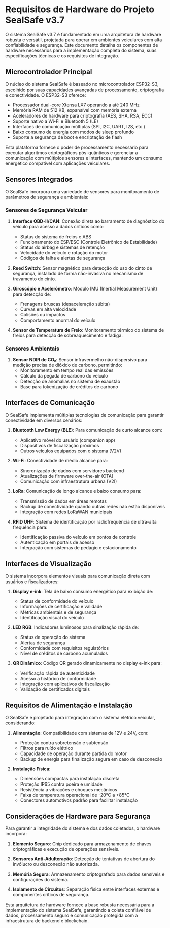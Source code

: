 # Requisitos de Hardware do Projeto SealSafe v3.7

O sistema SealSafe v3.7 é fundamentado em uma arquitetura de hardware robusta e versátil, projetada para operar em ambientes veiculares com alta confiabilidade e segurança. Este documento detalha os componentes de hardware necessários para a implementação completa do sistema, suas especificações técnicas e os requisitos de integração.

## Microcontrolador Principal

O núcleo do sistema SealSafe é baseado no microcontrolador ESP32-S3, escolhido por suas capacidades avançadas de processamento, criptografia e conectividade. O ESP32-S3 oferece:

- Processador dual-core Xtensa LX7 operando a até 240 MHz
- Memória RAM de 512 KB, expansível com memória externa
- Aceleradores de hardware para criptografia (AES, SHA, RSA, ECC)
- Suporte nativo a Wi-Fi e Bluetooth 5 (LE)
- Interfaces de comunicação múltiplas (SPI, I2C, UART, I2S, etc.)
- Baixo consumo de energia com modos de sleep profundo
- Suporte a segurança de boot e encriptação de flash

Esta plataforma fornece o poder de processamento necessário para executar algoritmos criptográficos pós-quânticos e gerenciar a comunicação com múltiplos sensores e interfaces, mantendo um consumo energético compatível com aplicações veiculares.

## Sensores Integrados

O SealSafe incorpora uma variedade de sensores para monitoramento de parâmetros de segurança e ambientais:

### Sensores de Segurança Veicular

1. **Interface OBD-II/CAN**: Conexão direta ao barramento de diagnóstico do veículo para acesso a dados críticos como:
   - Status do sistema de freios e ABS
   - Funcionamento do ESP/ESC (Controle Eletrônico de Estabilidade)
   - Status do airbag e sistemas de retenção
   - Velocidade do veículo e rotação do motor
   - Códigos de falha e alertas de segurança

2. **Reed Switch**: Sensor magnético para detecção do uso do cinto de segurança, instalado de forma não-invasiva no mecanismo de travamento do cinto.

3. **Giroscópio e Acelerômetro**: Módulo IMU (Inertial Measurement Unit) para detecção de:
   - Frenagens bruscas (desaceleração súbita)
   - Curvas em alta velocidade
   - Colisões ou impactos
   - Comportamento anormal do veículo

4. **Sensor de Temperatura de Freio**: Monitoramento térmico do sistema de freios para detecção de sobreaquecimento e fadiga.

### Sensores Ambientais

1. **Sensor NDIR de CO₂**: Sensor infravermelho não-dispersivo para medição precisa de dióxido de carbono, permitindo:
   - Monitoramento em tempo real das emissões
   - Cálculo da pegada de carbono do veículo
   - Detecção de anomalias no sistema de exaustão
   - Base para tokenização de créditos de carbono

## Interfaces de Comunicação

O SealSafe implementa múltiplas tecnologias de comunicação para garantir conectividade em diversos cenários:

1. **Bluetooth Low Energy (BLE)**: Para comunicação de curto alcance com:
   - Aplicativo móvel do usuário (companion app)
   - Dispositivos de fiscalização próximos
   - Outros veículos equipados com o sistema (V2V)

2. **Wi-Fi**: Conectividade de médio alcance para:
   - Sincronização de dados com servidores backend
   - Atualizações de firmware over-the-air (OTA)
   - Comunicação com infraestrutura urbana (V2I)

3. **LoRa**: Comunicação de longo alcance e baixo consumo para:
   - Transmissão de dados em áreas remotas
   - Backup de conectividade quando outras redes não estão disponíveis
   - Integração com redes LoRaWAN municipais

4. **RFID UHF**: Sistema de identificação por radiofrequência de ultra-alta frequência para:
   - Identificação passiva do veículo em pontos de controle
   - Autenticação em portais de acesso
   - Integração com sistemas de pedágio e estacionamento

## Interfaces de Visualização

O sistema incorpora elementos visuais para comunicação direta com usuários e fiscalizadores:

1. **Display e-ink**: Tela de baixo consumo energético para exibição de:
   - Status de conformidade do veículo
   - Informações de certificação e validade
   - Métricas ambientais e de segurança
   - Identificação visual do veículo

2. **LED RGB**: Indicadores luminosos para sinalização rápida de:
   - Status de operação do sistema
   - Alertas de segurança
   - Conformidade com requisitos regulatórios
   - Nível de créditos de carbono acumulados

3. **QR Dinâmico**: Código QR gerado dinamicamente no display e-ink para:
   - Verificação rápida de autenticidade
   - Acesso a histórico de conformidade
   - Integração com aplicativos de fiscalização
   - Validação de certificados digitais

## Requisitos de Alimentação e Instalação

O SealSafe é projetado para integração com o sistema elétrico veicular, considerando:

1. **Alimentação**: Compatibilidade com sistemas de 12V e 24V, com:
   - Proteção contra sobretensão e subtensão
   - Filtros para ruído elétrico
   - Capacidade de operação durante partida do motor
   - Backup de energia para finalização segura em caso de desconexão

2. **Instalação Física**:
   - Dimensões compactas para instalação discreta
   - Proteção IP65 contra poeira e umidade
   - Resistência a vibrações e choques mecânicos
   - Faixa de temperatura operacional de -20°C a +85°C
   - Conectores automotivos padrão para facilitar instalação

## Considerações de Hardware para Segurança

Para garantir a integridade do sistema e dos dados coletados, o hardware incorpora:

1. **Elemento Seguro**: Chip dedicado para armazenamento de chaves criptográficas e execução de operações sensíveis.

2. **Sensores Anti-Adulteração**: Detecção de tentativas de abertura do invólucro ou desconexão não autorizada.

3. **Memória Segura**: Armazenamento criptografado para dados sensíveis e configurações do sistema.

4. **Isolamento de Circuitos**: Separação física entre interfaces externas e componentes críticos de segurança.

Esta arquitetura de hardware fornece a base robusta necessária para a implementação do sistema SealSafe, garantindo a coleta confiável de dados, processamento seguro e comunicação protegida com a infraestrutura de backend e blockchain.
